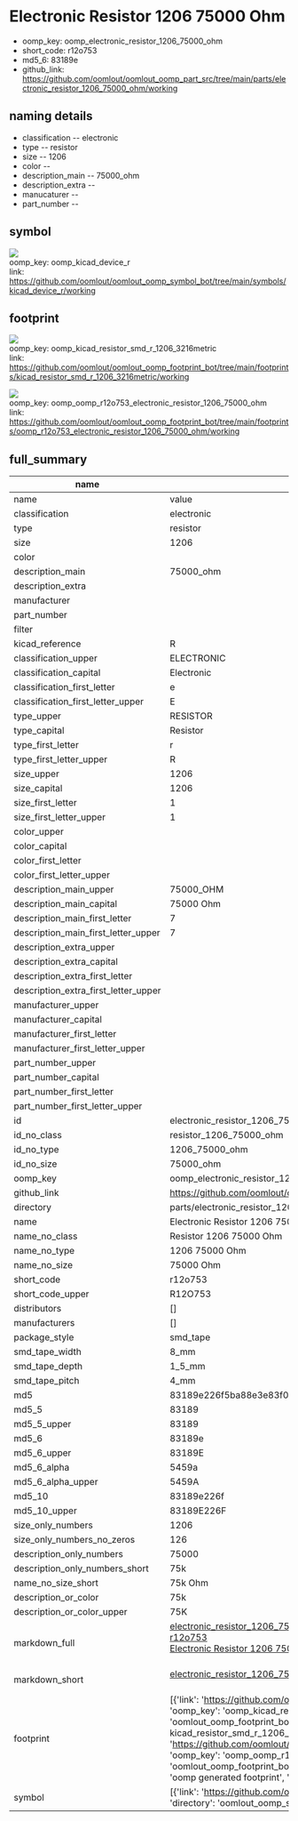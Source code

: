 # Electronic Resistor 1206 75000 Ohm

  
* oomp_key: oomp_electronic_resistor_1206_75000_ohm 
* short_code: r12o753
* md5_6: 83189e  
* github_link: https://github.com/oomlout/oomlout_oomp_part_src/tree/main/parts/electronic_resistor_1206_75000_ohm/working  
## naming details
* classification -- electronic
* type -- resistor
* size -- 1206
* color -- 
* description_main -- 75000_ohm
* description_extra -- 
* manucaturer -- 
* part_number -- 



## symbol

![](symbol/{index}/working/working_600.png)  
oomp_key: oomp_kicad_device_r  
link: https://github.com/oomlout/oomlout_oomp_symbol_bot/tree/main/symbols/kicad_device_r/working  

## footprint

![](footprint/{index}/working/working_600.png)  
oomp_key: oomp_kicad_resistor_smd_r_1206_3216metric  
link: https://github.com/oomlout/oomlout_oomp_footprint_bot/tree/main/footprints/kicad_resistor_smd_r_1206_3216metric/working  

![](footprint/{index}/working/working_600.png)  
oomp_key: oomp_oomp_r12o753_electronic_resistor_1206_75000_ohm  
link: https://github.com/oomlout/oomlout_oomp_footprint_bot/tree/main/footprints/oomp_r12o753_electronic_resistor_1206_75000_ohm/working  

## full_summary
| name | value | 
| --- | --- | 
| name | value | 
| classification | electronic | 
| type | resistor | 
| size | 1206 | 
| color |  | 
| description_main | 75000_ohm | 
| description_extra |  | 
| manufacturer |  | 
| part_number |  | 
| filter |  | 
| kicad_reference | R | 
| classification_upper | ELECTRONIC | 
| classification_capital | Electronic | 
| classification_first_letter | e | 
| classification_first_letter_upper | E | 
| type_upper | RESISTOR | 
| type_capital | Resistor | 
| type_first_letter | r | 
| type_first_letter_upper | R | 
| size_upper | 1206 | 
| size_capital | 1206 | 
| size_first_letter | 1 | 
| size_first_letter_upper | 1 | 
| color_upper |  | 
| color_capital |  | 
| color_first_letter |  | 
| color_first_letter_upper |  | 
| description_main_upper | 75000_OHM | 
| description_main_capital | 75000 Ohm | 
| description_main_first_letter | 7 | 
| description_main_first_letter_upper | 7 | 
| description_extra_upper |  | 
| description_extra_capital |  | 
| description_extra_first_letter |  | 
| description_extra_first_letter_upper |  | 
| manufacturer_upper |  | 
| manufacturer_capital |  | 
| manufacturer_first_letter |  | 
| manufacturer_first_letter_upper |  | 
| part_number_upper |  | 
| part_number_capital |  | 
| part_number_first_letter |  | 
| part_number_first_letter_upper |  | 
| id | electronic_resistor_1206_75000_ohm | 
| id_no_class | resistor_1206_75000_ohm | 
| id_no_type | 1206_75000_ohm | 
| id_no_size | 75000_ohm | 
| oomp_key | oomp_electronic_resistor_1206_75000_ohm | 
| github_link | https://github.com/oomlout/oomlout_oomp_part_src/tree/main/parts/electronic_resistor_1206_75000_ohm/working | 
| directory | parts/electronic_resistor_1206_75000_ohm | 
| name | Electronic Resistor 1206 75000 Ohm | 
| name_no_class | Resistor 1206 75000 Ohm | 
| name_no_type | 1206 75000 Ohm | 
| name_no_size | 75000 Ohm | 
| short_code | r12o753 | 
| short_code_upper | R12O753 | 
| distributors | [] | 
| manufacturers | [] | 
| package_style | smd_tape | 
| smd_tape_width | 8_mm | 
| smd_tape_depth | 1_5_mm | 
| smd_tape_pitch | 4_mm | 
| md5 | 83189e226f5ba88e3e83f03c6ea1580a | 
| md5_5 | 83189 | 
| md5_5_upper | 83189 | 
| md5_6 | 83189e | 
| md5_6_upper | 83189E | 
| md5_6_alpha | 5459a | 
| md5_6_alpha_upper | 5459A | 
| md5_10 | 83189e226f | 
| md5_10_upper | 83189E226F | 
| size_only_numbers | 1206 | 
| size_only_numbers_no_zeros | 126 | 
| description_only_numbers | 75000 | 
| description_only_numbers_short | 75k | 
| name_no_size_short | 75k Ohm | 
| description_or_color | 75k | 
| description_or_color_upper | 75K | 
| markdown_full | [electronic_resistor_1206_75000_ohm](https://github.com/oomlout/oomlout_oomp_part_src/tree/main/parts/electronic_resistor_1206_75000_ohm/working)<br>[r12o753](https://github.com/oomlout/oomlout_oomp_part_src/tree/main/parts/electronic_resistor_1206_75000_ohm/working)<br>[Electronic Resistor 1206 75000 Ohm](https://github.com/oomlout/oomlout_oomp_part_src/tree/main/parts/electronic_resistor_1206_75000_ohm/working)<br><br> | 
| markdown_short | [electronic_resistor_1206_75000_ohm](https://github.com/oomlout/oomlout_oomp_part_src/tree/main/parts/electronic_resistor_1206_75000_ohm/working)<br><br> | 
| footprint | [{'link': 'https://github.com/oomlout/oomlout_oomp_footprint_bot/tree/main/foootprntss/kicad_resistor_smd_r_1206_3216metric', 'oomp_key': 'oomp_kicad_resistor_smd_r_1206_3216metric', 'directory': 'oomlout_oomp_footprint_bot/footprints/kicad_resistor_smd_r_1206_3216metric//working/working.kicad_mod', 'note': 'source footprint kicad_resistor_smd_r_1206_3216metric', 'index': 0}, {'link': 'https://github.com/oomlout/oomlout_oomp_footprint_bot/tree/main/foootprntss/oomp_r12o753_electronic_resistor_1206_75000_ohm', 'oomp_key': 'oomp_oomp_r12o753_electronic_resistor_1206_75000_ohm', 'directory': 'oomlout_oomp_footprint_bot/footprints/oomp_r12o753_electronic_resistor_1206_75000_ohm//working/working.kicad_mod', 'note': 'oomp generated footprint', 'index': 1}] | 
| symbol | [{'link': 'https://github.com/oomlout/oomlout_oomp_symbol_bot/tree/main/symbols/kicad_device_r', 'oomp_key': 'oomp_kicad_device_r', 'directory': 'oomlout_oomp_symbol_bot/symbols/kicad_device_r//working/working.kicad_sym', 'index': 0}] | 
